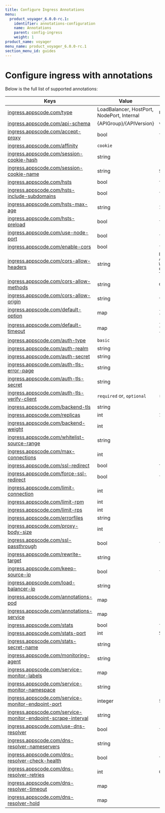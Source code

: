 ```yaml
---
title: Configure Ingress Annotations
menu:
  product_voyager_6.0.0-rc.1:
    identifier: annotations-configuration
    name: Annotations
    parent: config-ingress
    weight: 1
product_name: voyager
menu_name: product_voyager_6.0.0-rc.1
section_menu_id: guides
---
```


# Configure ingress with annotations

Below is the full list of supported annotations:

|  Keys  |   Value   |  Default |
|--------|-----------|----------|
| [ingress.appscode.com/type](/products/voyager/6.0.0-rc.1/concepts/README) | LoadBalancer, HostPort, NodePort, Internal | `LoadBalancer` |
| [ingress.appscode.com/api-schema](/products/voyager/6.0.0-rc.1/concepts/overview) | {APIGroup}/{APIVersion} | `voyager.appscode.com/v1beta1` |
| [ingress.appscode.com/accept-proxy](/products/voyager/6.0.0-rc.1/guides/ingress/configuration/accept-proxy) | bool | `false` |
| [ingress.appscode.com/affinity](/products/voyager/6.0.0-rc.1/guides/ingress/http/sticky-session) | `cookie` | |
| [ingress.appscode.com/session-cookie-hash](/products/voyager/6.0.0-rc.1/guides/ingress/http/sticky-session) | string | |
| [ingress.appscode.com/session-cookie-name](/products/voyager/6.0.0-rc.1/guides/ingress/http/sticky-session) | string | `SERVERID` |
| [ingress.appscode.com/hsts](/products/voyager/6.0.0-rc.1/guides/ingress/http/hsts) | bool | `true` |
| [ingress.appscode.com/hsts-include-subdomains](/products/voyager/6.0.0-rc.1/guides/ingress/http/hsts) | bool | `false` |
| [ingress.appscode.com/hsts-max-age](/products/voyager/6.0.0-rc.1/guides/ingress/http/hsts) | string | `15768000` |
| [ingress.appscode.com/hsts-preload](/products/voyager/6.0.0-rc.1/guides/ingress/http/hsts) | bool | `false` |
| [ingress.appscode.com/use-node-port](/products/voyager/6.0.0-rc.1/concepts/ingress-types/nodeport) | bool | `false` |
| [ingress.appscode.com/enable-cors](/products/voyager/6.0.0-rc.1/guides/ingress/http/cors) | bool | `false` |
| [ingress.appscode.com/cors-allow-headers](/products/voyager/6.0.0-rc.1/guides/ingress/http/cors) | string | `DNT,X-CustomHeader,Keep-Alive,User-Agent,X-Requested-With,If-Modified-Since,Cache-Control,Content-Type,Authorization` |
| [ingress.appscode.com/cors-allow-methods](/products/voyager/6.0.0-rc.1/guides/ingress/http/cors) | string | `GET,PUT,POST,DELETE,PATCH,OPTIONS` |
| [ingress.appscode.com/cors-allow-origin](/products/voyager/6.0.0-rc.1/guides/ingress/http/cors) | string | `*` |
| [ingress.appscode.com/default-option](/products/voyager/6.0.0-rc.1/guides/ingress/configuration/default-options) | map | `{"http-server-close": "true", "dontlognull": "true"}` |
| [ingress.appscode.com/default-timeout](/products/voyager/6.0.0-rc.1/guides/ingress/configuration/default-timeouts) | map | `{"connect": "50s", "server": "50s", "client": "50s", "client-fin": "50s", "tunnel": "50s"}` |
| [ingress.appscode.com/auth-type](/products/voyager/6.0.0-rc.1/guides/ingress/security/basic-auth) | `basic` | |
| [ingress.appscode.com/auth-realm](/products/voyager/6.0.0-rc.1/guides/ingress/security/basic-auth) | string | |
| [ingress.appscode.com/auth-secret](/products/voyager/6.0.0-rc.1/guides/ingress/security/basic-auth) | string | |
| [ingress.appscode.com/auth-tls-error-page](/products/voyager/6.0.0-rc.1/guides/ingress/security/tls-auth) | string | |
| [ingress.appscode.com/auth-tls-secret](/products/voyager/6.0.0-rc.1/guides/ingress/security/tls-auth) | string | |
| [ingress.appscode.com/auth-tls-verify-client](/products/voyager/6.0.0-rc.1/guides/ingress/security/tls-auth) | `required` or, `optional` | `required` |
| [ingress.appscode.com/backend-tls](/products/voyager/6.0.0-rc.1/guides/ingress/tls/backend-tls) | string | |
| [ingress.appscode.com/replicas](/products/voyager/6.0.0-rc.1/guides/ingress/scaling) | int | `1` |
| [ingress.appscode.com/backend-weight](/products/voyager/6.0.0-rc.1/guides/ingress/http/blue-green-deployment) | int | |
| [ingress.appscode.com/whitelist-source-range](/products/voyager/6.0.0-rc.1/guides/ingress/configuration/whitelist) | string | |
| [ingress.appscode.com/max-connections](/products/voyager/6.0.0-rc.1/guides/ingress/configuration/max-connections) | int | |
| [ingress.appscode.com/ssl-redirect](/products/voyager/6.0.0-rc.1/guides/ingress/configuration/ssl-redirect) | bool | `true` |
| [ingress.appscode.com/force-ssl-redirect](/products/voyager/6.0.0-rc.1/guides/ingress/configuration/ssl-redirect) | bool | `false` |
| [ingress.appscode.com/limit-connection](/products/voyager/6.0.0-rc.1/guides/ingress/configuration/rate-limit) | int | |
| [ingress.appscode.com/limit-rpm](/products/voyager/6.0.0-rc.1/guides/ingress/configuration/rate-limit) | int | |
| [ingress.appscode.com/limit-rps](/products/voyager/6.0.0-rc.1/guides/ingress/configuration/rate-limit) | int | |
| [ingress.appscode.com/errorfiles](/products/voyager/6.0.0-rc.1/guides/ingress/configuration/error-files) | string | |
| [ingress.appscode.com/proxy-body-size](/products/voyager/6.0.0-rc.1/guides/ingress/configuration/body-size) | int | |
| [ingress.appscode.com/ssl-passthrough](/products/voyager/6.0.0-rc.1/guides/ingress/configuration/ssl-passthrough) | bool | `false` |
| [ingress.appscode.com/rewrite-target](/products/voyager/6.0.0-rc.1/guides/ingress/configuration/rewrite-target) | string | |
| [ingress.appscode.com/keep-source-ip](/products/voyager/6.0.0-rc.1/guides/ingress/configuration/keep-source-ip) | bool | `false` |
| [ingress.appscode.com/load-balancer-ip](/products/voyager/6.0.0-rc.1/guides/ingress/configuration/loadbalancer-ip) | string | |
| [ingress.appscode.com/annotations-pod](/products/voyager/6.0.0-rc.1/guides/ingress/configuration/pod-annotations) | map | |
| [ingress.appscode.com/annotations-service](/products/voyager/6.0.0-rc.1/guides/ingress/configuration/service-annotations) | map | |
| [ingress.appscode.com/stats](/products/voyager/6.0.0-rc.1/guides/ingress/monitoring/haproxy-stats) | bool | `false` |
| [ingress.appscode.com/stats-port](/products/voyager/6.0.0-rc.1/guides/ingress/monitoring/haproxy-stats) | int | `56789` |
| [ingress.appscode.com/stats-secret-name](/products/voyager/6.0.0-rc.1/guides/ingress/monitoring/haproxy-stats) | string | |
| [ingress.appscode.com/monitoring-agent](/products/voyager/6.0.0-rc.1/guides/ingress/monitoring/using-coreos-prometheus-operator) | string  |         |
| [ingress.appscode.com/service-monitor-labels](/products/voyager/6.0.0-rc.1/guides/ingress/monitoring/using-coreos-prometheus-operator) | map     |         |
| [ingress.appscode.com/service-monitor-namespace](/products/voyager/6.0.0-rc.1/guides/ingress/monitoring/using-coreos-prometheus-operator) | string  |         |
| [ingress.appscode.com/service-monitor-endpoint-port](/products/voyager/6.0.0-rc.1/guides/ingress/monitoring/using-coreos-prometheus-operator) | integer | 56790   |
| [ingress.appscode.com/service-monitor-endpoint-scrape-interval](/products/voyager/6.0.0-rc.1/guides/ingress/monitoring/using-coreos-prometheus-operator) | string  |         |
| [ingress.appscode.com/use-dns-resolver](/products/voyager/6.0.0-rc.1/guides/ingress/http/external-svc#using-external-domain) | bool | `false` |
| [ingress.appscode.com/dns-resolver-nameservers](/products/voyager/6.0.0-rc.1/guides/ingress/http/external-svc#using-external-domain) | string | |
| [ingress.appscode.com/dns-resolver-check-health](/products/voyager/6.0.0-rc.1/guides/ingress/http/external-svc#using-external-domain) | bool | `true` |
| [ingress.appscode.com/dns-resolver-retries](/products/voyager/6.0.0-rc.1/guides/ingress/http/external-svc#using-external-domain) | int | `0` |
| [ingress.appscode.com/dns-resolver-timeout](/products/voyager/6.0.0-rc.1/guides/ingress/http/external-svc#using-external-domain) | map | |
| [ingress.appscode.com/dns-resolver-hold](/products/voyager/6.0.0-rc.1/guides/ingress/http/external-svc#using-external-domain) | map | |
